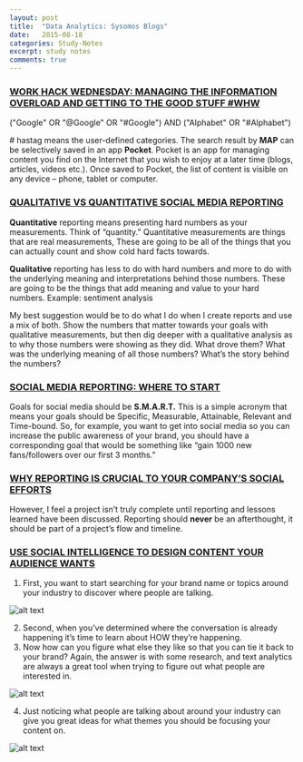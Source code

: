 ```yaml
---
layout: post
title:  "Data Analytics: Sysomos Blogs"
date:   2015-08-18
categories: Study-Notes
excerpt: study notes
comments: true
---
```


### [WORK HACK WEDNESDAY: MANAGING THE INFORMATION OVERLOAD AND GETTING TO THE GOOD STUFF #WHW](http://blog.sysomos.com/2015/08/12/work-hack-wednesday-managing-the-information-overload-and-getting-to-the-good-stuff-whw/)

("Google" OR "@Google" OR "#Google") AND ("Alphabet" OR "#Alphabet")

\# hastag means the user-defined categories. The search result by **MAP** can be selectively saved in an app **Pocket**. 
Pocket is an app for managing content you find on the Internet that you wish to enjoy at a later time (blogs, articles, videos etc.).
Once saved to Pocket, the list of content is visible on any device – phone, tablet or computer.

### [QUALITATIVE VS QUANTITATIVE SOCIAL MEDIA REPORTING](http://blog.sysomos.com/2015/07/28/qualitative-vs-quantitative-social-media-reporting/)

**Quantitative** reporting means presenting hard numbers as your measurements. Think of “quantity.” Quantitative measurements are things that are real measurements, These are going to be all of the things that you can actually count and show cold hard facts towards. 

**Qualitative** reporting has less to do with hard numbers and more to do with the underlying meaning and interpretations behind those numbers. These are going to be the things that add meaning and value to your hard numbers. Example: sentiment analysis

My best suggestion would be to do what I do when I create reports and use a mix of both. Show the numbers that matter towards your goals with qualitative measurements, but then dig deeper with a qualitative analysis as to why those numbers were showing as they did. What drove them? What was the underlying meaning of all those numbers? What’s the story behind the numbers?

### [SOCIAL MEDIA REPORTING: WHERE TO START](http://blog.sysomos.com/2015/07/07/how-to-start-your-social-reporting/)

Goals for social media should be **S.M.A.R.T.** This is a simple acronym that means your goals should be Specific, Measurable, Attainable, Relevant and Time-bound. So, for example, you want to get into social media so you can increase the public awareness of your brand, you should have a corresponding goal that would be something like “gain 1000 new fans/followers over our first 3 months.”

### [WHY REPORTING IS CRUCIAL TO YOUR COMPANY’S SOCIAL EFFORTS](http://blog.sysomos.com/2015/07/02/why-reporting-is-crucial-to-companys-social-efforts/)

However, I feel a project isn’t truly complete until reporting and lessons learned have been discussed. Reporting should **never** be an afterthought, it should be part of a project’s flow and timeline.

### [USE SOCIAL INTELLIGENCE TO DESIGN CONTENT YOUR AUDIENCE WANTS](http://blog.sysomos.com/2015/06/02/use-social-intelligence-to-design-content-your-audience-wants/)

1. First, you want to start searching for your brand name or topics around your industry to discover where people are talking. 

![alt text](https://cloud.githubusercontent.com/assets/5607138/9390151/32d35796-4724-11e5-8471-bd7ca5cf3d4c.png)

2. Second, when you’ve determined where the conversation is already happening it’s time to learn about HOW they’re happening.
3. Now how can you figure what else they like so that you can tie it back to your brand? Again, the answer is with some research, and text analytics are always a great tool when trying to figure out what people are interested in.

![alt text](https://cloud.githubusercontent.com/assets/5607138/9390152/32d5339a-4724-11e5-9cd2-b8fe616b5cfb.png)

4. Just noticing what people are talking about around your industry can give you great ideas for what themes you should be focusing your content on. 

![alt text](https://cloud.githubusercontent.com/assets/5607138/9390150/32d3226c-4724-11e5-8723-98721a52dbd0.png)

